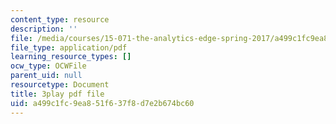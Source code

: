 ```yaml
---
content_type: resource
description: ''
file: /media/courses/15-071-the-analytics-edge-spring-2017/a499c1fc9ea851f637f8d7e2b674bc60_CLaRAzHxJGo.pdf
file_type: application/pdf
learning_resource_types: []
ocw_type: OCWFile
parent_uid: null
resourcetype: Document
title: 3play pdf file
uid: a499c1fc-9ea8-51f6-37f8-d7e2b674bc60
---
```


